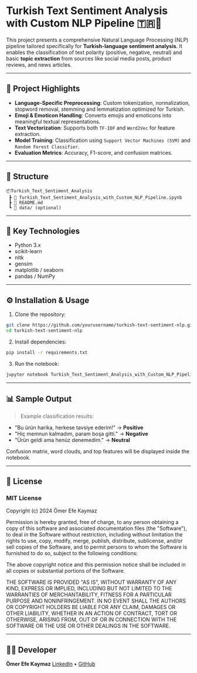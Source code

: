 # Turkish Text Sentiment Analysis with Custom NLP Pipeline 🇹🇷💬

This project presents a comprehensive Natural Language Processing (NLP) pipeline tailored specifically for **Turkish-language sentiment analysis**. It enables the classification of text polarity (positive, negative, neutral) and basic **topic extraction** from sources like social media posts, product reviews, and news articles.

---

## 🚀 Project Highlights

* **Language-Specific Preprocessing**: Custom tokenization, normalization, stopword removal, stemming and lemmatization optimized for Turkish.
* **Emoji & Emoticon Handling**: Converts emojis and emoticons into meaningful textual representations.
* **Text Vectorization**: Supports both `TF-IDF` and `Word2Vec` for feature extraction.
* **Model Training**: Classification using `Support Vector Machines (SVM)` and `Random Forest Classifier`.
* **Evaluation Metrics**: Accuracy, F1-score, and confusion matrices.

---

## 📁 Structure

```text
📦Turkish_Text_Sentiment_Analysis
 ┣ 📜 Turkish_Text_Sentiment_Analysis_with_Custom_NLP_Pipeline.ipynb
 ┣ 📄 README.md
 ┗ 📁 data/ (optional)
```

---

## 🧠 Key Technologies

* Python 3.x
* scikit-learn
* nltk
* gensim
* matplotlib / seaborn
* pandas / NumPy

---

## ⚙️ Installation & Usage

1. Clone the repository:

```bash
git clone https://github.com/yourusername/turkish-text-sentiment-nlp.git
cd turkish-text-sentiment-nlp
```

2. Install dependencies:

```bash
pip install -r requirements.txt
```

3. Run the notebook:

```bash
jupyter notebook Turkish_Text_Sentiment_Analysis_with_Custom_NLP_Pipeline.ipynb
```

---

## 📊 Sample Output

> Example classification results:

* "Bu ürün harika, herkese tavsiye ederim!" → **Positive**
* "Hiç memnun kalmadım, param boşa gitti." → **Negative**
* "Ürün geldi ama henüz denemedim." → **Neutral**

Confusion matrix, word clouds, and top features will be displayed inside the notebook.

---

## 📜 License

### MIT License

Copyright (c) 2024 Ömer Efe Kaymaz

Permission is hereby granted, free of charge, to any person obtaining a copy of this software and associated documentation files (the "Software"), to deal in the Software without restriction, including without limitation the rights to use, copy, modify, merge, publish, distribute, sublicense, and/or sell copies of the Software, and to permit persons to whom the Software is furnished to do so, subject to the following conditions:

The above copyright notice and this permission notice shall be included in all copies or substantial portions of the Software.

THE SOFTWARE IS PROVIDED "AS IS", WITHOUT WARRANTY OF ANY KIND, EXPRESS OR IMPLIED, INCLUDING BUT NOT LIMITED TO THE WARRANTIES OF MERCHANTABILITY, FITNESS FOR A PARTICULAR PURPOSE AND NONINFRINGEMENT. IN NO EVENT SHALL THE AUTHORS OR COPYRIGHT HOLDERS BE LIABLE FOR ANY CLAIM, DAMAGES OR OTHER LIABILITY, WHETHER IN AN ACTION OF CONTRACT, TORT OR OTHERWISE, ARISING FROM, OUT OF OR IN CONNECTION WITH THE SOFTWARE OR THE USE OR OTHER DEALINGS IN THE SOFTWARE.

---

## 👨‍💻 Developer

**Ömer Efe Kaymaz**
[LinkedIn](https://www.linkedin.com/in/omerefekaymaz) • [GitHub](https://github.com/OmerEfeKaymaz)
